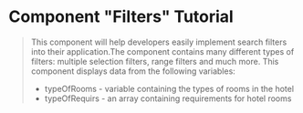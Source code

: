 # Component "Filters" Tutorial 
>This component will help developers easily implement search filters into their application.The component contains many different types of filters: multiple selection filters, range filters and much more. 
>This component displays data from the following variables:
> - typeOfRooms - variable containing the types of rooms in the hotel
> -  typeOfRequirs - an array containing requirements for hotel rooms